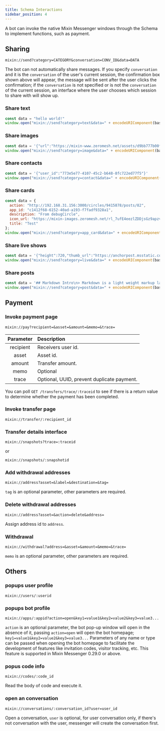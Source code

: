 ```yaml
---
title: Schema Interactions
sidebar_position: 4
---
```


A bot can invoke the native Mixin Messenger windows through the Schema to implement functions, such as payment.

## Sharing

```text
mixin://send?category=CATEGORY&conversation=CONV_ID&data=DATA
```

The bot can not automatically share messages. If you specify `conversation` and it is the `conversation` of the user's current session, the confirmation box shown above will appear, the message will be sent after the user clicks the confirmation; if the `conversation` is not specified or is not the `conversation` of the current session, an interface where the user chooses which session to share with will show up.

### Share text

```js
const data = "hello world!"
window.open("mixin://send?category=text&data=" + encodeURIComponent(base64.encode(data)))
```

### Share images

```js
const data = '{"url":"https://mixin-www.zeromesh.net/assets/d9bb777b00f4210e107dd3580fe5bf1a.png"}'
window.open("mixin://send?category=image&data=" + encodeURIComponent(base64.encode(data)))
```

### Share contacts

```js
const data = '{"user_id":"773e5e77-4107-45c2-b648-8fc722ed77f5"}'
window.open("mixin://send?category=contact&data=" + encodeURIComponent(base64.encode(data)))
```

### Share cards

```js
const data = {
  action: "http://192.168.31.156:3000/circles/9415878/posts/82",
  app_id: "c1412f68-6152-40ad-a193-f7fadf9328a1",
  description: "From debugCircle",
  icon_url: "https://mixin-images.zeromesh.net/rl_7ufE4eezlZDDjsGz9apzvoa7ULeZLlyixbN04iiaGFng8JL9UtQVZwzHw4Bsh2_7m5WHVPwtWkLKOydGZ4Q=s256",
  title: "Test"
};
window.open("mixin://send?category=app_card&data=" + encodeURIComponent(base64.encode(JSON.stringify(data))))
```

### Share live shows

```js
const data = '{"height":720,"thumb_url":"https://anchorpost.msstatic.com/cdnimage/anchorpost/1056/41/9771cb5a13901e0ed97514a9cf98e8_1663_1566469032.jpg?imageview/4/0/blur/1/format/webp","url":"https://1400293698.vod2.myqcloud.com/fd69ed6cvodcq1400293698/c1dde9e95285890807215641562/MramAAZccMIA.mp4","width":1280}'
window.open("mixin://send?category=live&data=" + encodeURIComponent(base64.encode(data)))
```

### Share posts

```js
const data = '## Markdown Intro\n> Markdown is a light weight markup language.'
window.open("mixin://send?category=post&data=" + encodeURIComponent(base64.encode(data)))
```

## Payment

### Invoke payment page

```text
mixin://pay?recipient=&asset=&amount=&memo=&trace=
```

| Parameter    | Description     |
|:------------------:|:-----------------|
| recipient | Receivers user id. |
| asset     | Asset id.  |
| amount    | Transfer amount.  |
| memo      | Optional |
| trace     | Optional, UUID, prevent duplicate payment.|

You can poll `GET /transfers/trace/:traceid` to see if there is a return value to determine whether the payment has been completed.

### Invoke transfer page

```text
mixin://transfer/:recipient_id
```

### Transfer details interface

```text
mixin://snapshots?trace=:traceid
```

or

```text
mixin://snapshots/:snapshotid
```

### Add withdrawal addresses

```text
mixin://address?asset=&label=&destination=&tag=
```

`tag` is an optional parameter, other parameters are required.

### Delete withdrawal addresses

```text
mixin://address?asset=&action=delete&address=
```

Assign address id to `address`.

### Withdrawal

```text
mixin://withdrawal?address=&asset=&amount=&memo=&trace=
```

`memo` is an optional parameter, other parameters are required.

## Others

### popups user profile

```text
mixin://users/:userid
```

### popups bot profile

```text
mixin://apps/:appid?action=open&key1=value1&key2=value2&key3=value3...
```

`action` is an optional parameter, the bot pop-up window will open in the absence of it, passing `action=open` will open the bot homepage; `key1=value1&key2=value2&key3=value3...` Parameters of any name or type can be passed when opening the bot homepage to facilitate the development of features like invitation codes, visitor tracking, etc. This feature is supported in Mixin Messenger 0.29.0 or above.

### popus code info

```text
mixin://codes/:code_id
```

Read the body of code and execute it.

### open an conversation

```text
mixin://conversations/:conversation_id?user=user_id
```

Open a conversation, `user` is optional, for user conversation only, if there's not conversation with the user, messenger will create the conversation first.

